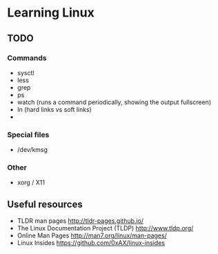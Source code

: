 # Learning Linux

## TODO

### Commands
- sysctl
- less
- grep
- ps
- watch (runs a command periodically, showing the output fullscreen)
- ln (hard links vs soft links)
- 
### Special files
- /dev/kmsg

### Other
- xorg / X11

## Useful resources
- TLDR man pages http://tldr-pages.github.io/
- The Linux Documentation Project (TLDP) http://www.tldp.org/
- Online Man Pages http://man7.org/linux/man-pages/
- Linux Insides https://github.com/0xAX/linux-insides
